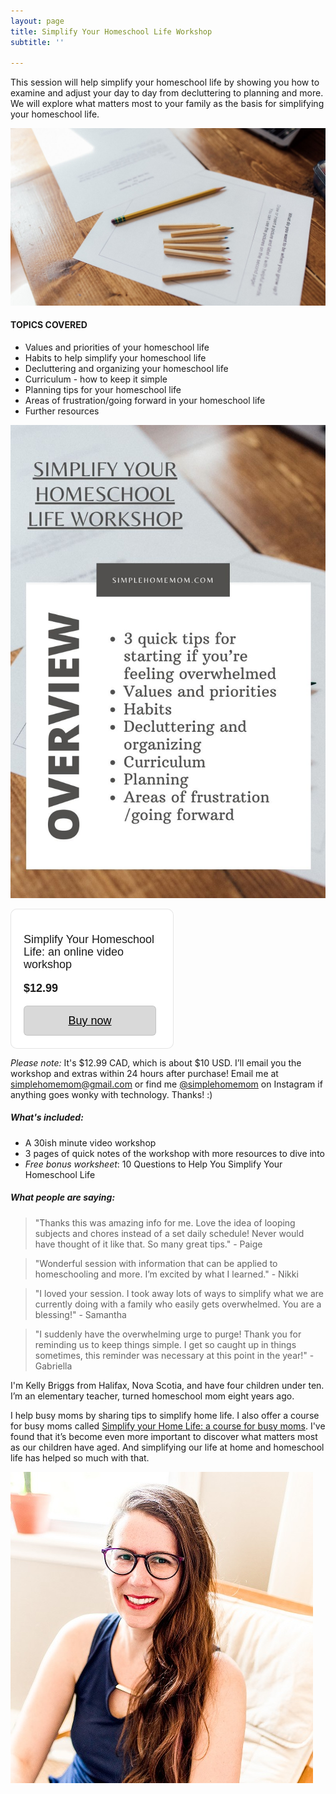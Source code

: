 ```yaml
---
layout: page
title: Simplify Your Homeschool Life Workshop
subtitle: ''

---
```

This session will help simplify your homeschool life by showing you how to examine and adjust your day to day from decluttering to planning and more. We will explore what matters most to your family as the basis for simplifying your homeschool life.

![](/uploads/simple-homeschooling-shm.jpg)

#### **TOPICS COVERED**

* Values and priorities of your homeschool life
* Habits to help simplify your homeschool life
* Decluttering and organizing your homeschool life
* Curriculum - how to keep it simple
* Planning tips for your homeschool life
* Areas of frustration/going forward in your homeschool life
* Further resources

![An image overview of the course.](/uploads/simplify-your-homeschool-life-workshop.jpg "Simplify Your Homeschool Life Workshop")

<div style="
overflow: auto;
display: flex;
flex-direction: column;
justify-content: flex-end;
align-items: center;
width: 258.96px;
background: #FFFFFF;
border: 1px solid rgba(0, 0, 0, 0.1);
box-shadow: -2px 10px 5px rgba(0, 0, 0, 0);
border-radius: 10px;
font-family: SQ Market, SQ Market, Helvetica, Arial, sans-serif;
">
<div style="padding: 20px;">
<p style="
font-size: 18px;
line-height: 20px;
">Simplify Your Homeschool Life: an online video workshop</p>
<p style="
font-size: 18px;
line-height: 20px;
font-weight: 600;
">$12.99</p>
<a target="_blank" href="https://checkout.square.site/merchant/MLPD1STHM0KXZ/checkout/22TJ5BKW4BN45QO6BVYHAFJX?src=embed" style="
display: inline-block;
font-size: 18px;
line-height: 48px;
height: 48px;
color: #000000;
min-width: 212px;
background-color: #d9d9d9;
text-align: center;
box-shadow: 0 0 0 1px rgba(0,0,0,.1) inset;
border-radius: 6px;
">Buy now</a>
</div>
</div>

_Please note:_ It's $12.99 CAD, which is about $10 USD. I’ll email you the workshop and extras within 24 hours after purchase! Email me at simplehomemom@gmail.com or find me [@simplehomemom](https://www.instagram.com/simplehomemom) on Instagram if anything goes wonky with technology. Thanks! :)

##### What's included:

* A 30ish minute video workshop
* 3 pages of quick notes of the workshop with more resources to dive into
* _Free bonus worksheet_: 10 Questions to Help You Simplify Your Homeschool Life

##### What people are saying:

> "Thanks this was amazing info for me. Love the idea of looping subjects and chores instead of a set daily schedule! Never would have thought of it like that. So many great tips." - Paige

> "Wonderful session with information that can be applied to homeschooling and more. I’m excited by what I learned." - Nikki

> "I loved your session. I took away lots of ways to simplify what we are currently doing with a family who easily gets overwhelmed. You are a blessing!" - Samantha

> "I suddenly have the overwhelming urge to purge! Thank you for reminding us to keep things simple. I get so caught up in things sometimes, this reminder was necessary at this point in the year!" - Gabriella

I'm Kelly Briggs from Halifax, Nova Scotia, and have four children under ten. I’m an elementary teacher, turned homeschool mom eight years ago.

I help busy moms by sharing tips to simplify home life. I also offer a course for busy moms called [Simplify your Home Life: a course for busy moms](https://www.simplehomemom.com/course/). I've found that it’s become even more important to discover what matters most as our children have aged. And simplifying our life at home and homeschool life has helped so much with that.

![](/uploads/headshot.jpg)